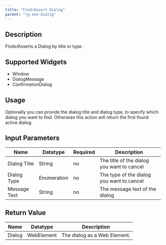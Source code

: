 ```yaml
---
title: "Find/Assert Dialog"
parent: "rg-one-dialog"
---
```


## Description

Finds/Asserts a Dialog by title or type.

## Supported Widgets

 + Window
 + DialogMessage
 + ConfirmationDialog

## Usage

Optionally you can provide the dialog title and dialog type, to specify which dialog you want to find. Otherwise this action will return the first found active dialog.

## Input Parameters

Name | Datatype | Required | Description
--- | --- | --- | ---
Dialog Title | String | no | The title of the dialog you want to cancel
Dialog Type | Enumeration | no | The type of the dialog you want to cancel
Message Text | String | no | The message text of the dialog

## Return Value

Name | Datatype | Description
--- | --- | ---
Dialog | WebElement | The dialog as a Web Element.
